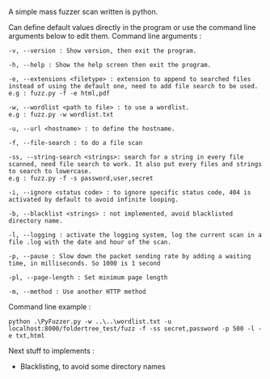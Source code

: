 A simple mass fuzzer scan written is python.

Can define default values directly in the program or use the command line arguments below to edit them.
Command line arguments :
```
-v, --version : Show version, then exit the program.

-h, --help : Show the help screen then exit the program.

-e, --extensions <filetype> : extension to append to searched files instead of using the default one, need to add file search to be used.
e.g : fuzz.py -f -e html,pdf

-w, --wordlist <path to file> : to use a wordlist.
e.g : fuzz.py -w wordlist.txt

-u, --url <hostname> : to define the hostname.

-f, --file-search : to do a file scan

-ss, --string-search <strings>: search for a string in every file scanned, need file search to work. It also put every files and strings to search to lowercase.
e.g : fuzz.py -f -s password,user,secret

-i, --ignore <status code> : to ignore specific status code, 404 is activated by default to avoid infinite looping.

-b, --blacklist <strings> : not implemented, avoid blacklisted directory name.

-l, --logging : activate the logging system, log the current scan in a file .log with the date and hour of the scan.

-p, --pause : Slow down the packet sending rate by adding a waiting time, in milliseconds. So 1000 is 1 second

-pl, --page-length : Set minimum page length

-m, --method : Use another HTTP method

```

Command line example : 

```
python .\PyFuzzer.py -w ..\..\wordlist.txt -u localhost:8000/foldertree_test/fuzz -f -ss secret,password -p 500 -l -e txt,html
```

Next stuff to implements :

- Blacklisting, to avoid some directory names
